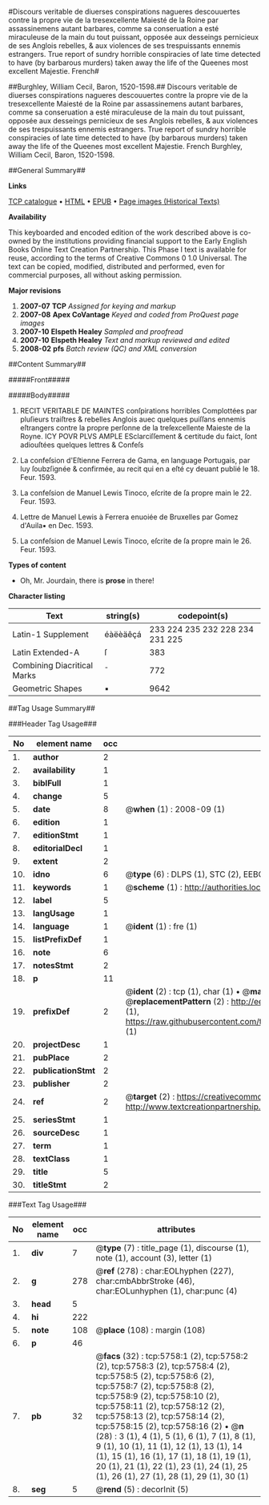 #Discours veritable de diuerses conspirations nagueres descouuertes contre la propre vie de la tresexcellente Maiesté de la Roine par assassinemens autant barbares, comme sa conseruation a esté miraculeuse de la main du tout puissant, opposée aux desseings pernicieux de ses Anglois rebelles, & aux violences de ses trespuissants ennemis estrangers. True report of sundry horrible conspiracies of late time detected to have (by barbarous murders) taken away the life of the Queenes most excellent Majestie. French#

##Burghley, William Cecil, Baron, 1520-1598.##
Discours veritable de diuerses conspirations nagueres descouuertes contre la propre vie de la tresexcellente Maiesté de la Roine par assassinemens autant barbares, comme sa conseruation a esté miraculeuse de la main du tout puissant, opposée aux desseings pernicieux de ses Anglois rebelles, & aux violences de ses trespuissants ennemis estrangers.
True report of sundry horrible conspiracies of late time detected to have (by barbarous murders) taken away the life of the Queenes most excellent Majestie. French
Burghley, William Cecil, Baron, 1520-1598.

##General Summary##

**Links**

[TCP catalogue](http://www.ota.ox.ac.uk/tcp/)  • 
[HTML](http://tei.it.ox.ac.uk/tcp/Texts-HTML/free/A21/A21224.html)  • 
[EPUB](http://tei.it.ox.ac.uk/tcp/Texts-EPUB/free/A21/A21224.epub) • 
[Page images (Historical Texts)](https://data.historicaltexts.jisc.ac.uk/view?pubId=eebo-99841195e&pageId=eebo-99841195e-5758-1)

**Availability**

This keyboarded and encoded edition of the
	       work described above is co-owned by the institutions
	       providing financial support to the Early English Books
	       Online Text Creation Partnership. This Phase I text is
	       available for reuse, according to the terms of Creative
	       Commons 0 1.0 Universal. The text can be copied,
	       modified, distributed and performed, even for
	       commercial purposes, all without asking permission.

**Major revisions**

1. __2007-07__ __TCP__ *Assigned for keying and markup*
1. __2007-08__ __Apex CoVantage__ *Keyed and coded from ProQuest page images*
1. __2007-10__ __Elspeth Healey__ *Sampled and proofread*
1. __2007-10__ __Elspeth Healey__ *Text and markup reviewed and edited*
1. __2008-02__ __pfs__ *Batch review (QC) and XML conversion*

##Content Summary##

#####Front#####

#####Body#####

1. RECIT VERITABLE DE MAINTES conſpirations horribles Complottées par pluſieurs traiſtres & rebelles Anglois auec quelques puiſſans ennemis eſtrangers contre la propre perſonne de la treſexcellente Maieste de la Royne.
ICY POVR PLVS AMPLE ESclarciſſement & certitude du faict, ſont adiouſtées quelques lettres & Confeſs
1. La confeſsion d'Eſtienne Ferrera de Gama, en language Portugais, par luy ſoubzſignée & confirmée, au recit qui en a eſté cy deuant publié le 18. Feur. 1593.

1. La confeſsion de Manuel Lewis Tinoco, eſcrite de ſa propre main le 22. Feur. 1593.

1. Lettre de Manuel Lewis à Ferrera enuoiée de Bruxelles par Gomez d'Auila▪ en Dec. 1593.

1. La confeſsion de Manuel Lewis Tinoco, eſcrite de ſa propre main le 26. Feur. 1593.

**Types of content**

  * Oh, Mr. Jourdain, there is **prose** in there!

**Character listing**


|Text|string(s)|codepoint(s)|
|---|---|---|
|Latin-1 Supplement|éàëèäêçá|233 224 235 232 228 234 231 225|
|Latin Extended-A|ſ|383|
|Combining             Diacritical Marks|̄|772|
|Geometric Shapes|▪|9642|

##Tag Usage Summary##

###Header Tag Usage###

|No|element name|occ|attributes|
|---|---|---|---|
|1.|__author__|2||
|2.|__availability__|1||
|3.|__biblFull__|1||
|4.|__change__|5||
|5.|__date__|8| @__when__ (1) : 2008-09 (1)|
|6.|__edition__|1||
|7.|__editionStmt__|1||
|8.|__editorialDecl__|1||
|9.|__extent__|2||
|10.|__idno__|6| @__type__ (6) : DLPS (1), STC (2), EEBO-CITATION (1), PROQUEST (1), VID (1)|
|11.|__keywords__|1| @__scheme__ (1) : http://authorities.loc.gov/ (1)|
|12.|__label__|5||
|13.|__langUsage__|1||
|14.|__language__|1| @__ident__ (1) : fre (1)|
|15.|__listPrefixDef__|1||
|16.|__note__|6||
|17.|__notesStmt__|2||
|18.|__p__|11||
|19.|__prefixDef__|2| @__ident__ (2) : tcp (1), char (1)  •  @__matchPattern__ (2) : ([0-9\-]+):([0-9IVX]+) (1), (.+) (1)  •  @__replacementPattern__ (2) : http://eebo.chadwyck.com/downloadtiff?vid=$1&page=$2 (1), https://raw.githubusercontent.com/textcreationpartnership/Texts/master/tcpchars.xml#$1 (1)|
|20.|__projectDesc__|1||
|21.|__pubPlace__|2||
|22.|__publicationStmt__|2||
|23.|__publisher__|2||
|24.|__ref__|2| @__target__ (2) : https://creativecommons.org/publicdomain/zero/1.0/ (1), http://www.textcreationpartnership.org/docs/. (1)|
|25.|__seriesStmt__|1||
|26.|__sourceDesc__|1||
|27.|__term__|1||
|28.|__textClass__|1||
|29.|__title__|5||
|30.|__titleStmt__|2||


###Text Tag Usage###

|No|element name|occ|attributes|
|---|---|---|---|
|1.|__div__|7| @__type__ (7) : title_page (1), discourse (1), note (1), account (3), letter (1)|
|2.|__g__|278| @__ref__ (278) : char:EOLhyphen (227), char:cmbAbbrStroke (46), char:EOLunhyphen (1), char:punc (4)|
|3.|__head__|5||
|4.|__hi__|222||
|5.|__note__|108| @__place__ (108) : margin (108)|
|6.|__p__|46||
|7.|__pb__|32| @__facs__ (32) : tcp:5758:1 (2), tcp:5758:2 (2), tcp:5758:3 (2), tcp:5758:4 (2), tcp:5758:5 (2), tcp:5758:6 (2), tcp:5758:7 (2), tcp:5758:8 (2), tcp:5758:9 (2), tcp:5758:10 (2), tcp:5758:11 (2), tcp:5758:12 (2), tcp:5758:13 (2), tcp:5758:14 (2), tcp:5758:15 (2), tcp:5758:16 (2)  •  @__n__ (28) : 3 (1), 4 (1), 5 (1), 6 (1), 7 (1), 8 (1), 9 (1), 10 (1), 11 (1), 12 (1), 13 (1), 14 (1), 15 (1), 16 (1), 17 (1), 18 (1), 19 (1), 20 (1), 21 (1), 22 (1), 23 (1), 24 (1), 25 (1), 26 (1), 27 (1), 28 (1), 29 (1), 30 (1)|
|8.|__seg__|5| @__rend__ (5) : decorInit (5)|

